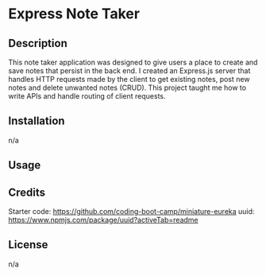 # Express Note Taker

## Description
This note taker application was designed to give users a place to create and save notes that persist in the back end. I created an Express.js server that handles HTTP requests made by the client to get existing notes, post new notes and delete unwanted notes (CRUD). This project taught me how to write APIs and handle routing of client requests.

## Installation
n/a

## Usage


## Credits
Starter code: https://github.com/coding-boot-camp/miniature-eureka
uuid: https://www.npmjs.com/package/uuid?activeTab=readme

## License
n/a

